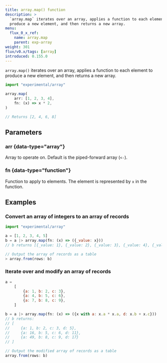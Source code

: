 ```yaml
---
title: array.map() function
description: >
  `array.map` iterates over an array, applies a function to each element to
  produce a new element, and then returns a new array.
menu:
  flux_0_x_ref:
    name: array.map
    parent: exp-array
weight: 301
flux/v0.x/tags: [array]
introduced: 0.155.0
---
```


`array.map()` iterates over an array, applies a function to each element to
produce a new element, and then returns a new array.

```js
import "experimental/array"

array.map(
    arr: [1, 2, 3, 4],
    fn: (x) => x * 2,
)

// Returns [2, 4, 6, 8]
```

## Parameters

### arr {data-type="array"}
Array to operate on. Default is the piped-forward array (`<-`).

### fn {data-type="function"}
Function to apply to elements. The element is represented by `x` in the function.

## Examples

### Convert an array of integers to an array of records
```js
import "experimental/array"

a = [1, 2, 3, 4, 5]
b = a |> array.map(fn: (x) => ({_value: x}))
// b returns [{_value: 1}, {_value: 2}, {_value: 3}, {_value: 4}, {_value: 5}]

// Output the array of records as a table
> array.from(rows: b)
```

### Iterate over and modify an array of records
```js
a = 
    [
        {a: 1, b: 2, c: 3},
        {a: 4, b: 5, c: 6},
        {a: 7, b: 8, c: 9},
    ]

b = a |> array.map(fn: (x) => ({x with a: x.a * x.a, d: x.b + x.c}))
// b returns:
// [
//     {a: 1, b: 2, c: 3, d: 5},
//     {a: 16, b: 5, c: 6, d: 11},
//     {a: 49, b: 8, c: 9, d: 17}
// ]

// Output the modified array of records as a table
array.from(rows: b)
```
